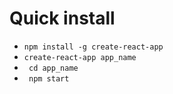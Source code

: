 # Quick install
* `npm install -g create-react-app`
* `create-react-app app_name`
* ` cd app_name`
* ` npm start`